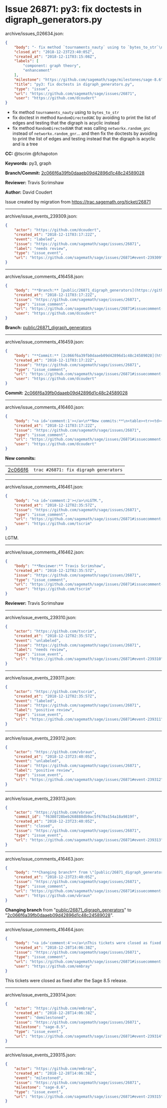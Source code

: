 # Issue 26871: py3: fix doctests in digraph_generators.py

archive/issues_026634.json:
```json
{
    "body": "- fix method `tournaments_nauty` using to `bytes_to_str`\n- fix doctest in method `RandomDirectedGNC` by avoiding to print the list of edges and testing that the digraph is acyclic instead\n- fix method `RandomDirectedGNR` that was calling `networkx.random_gnc` instead of `networkx.random_gnr`... and then fix the doctests by avoiding to print the list of edges and testing instead that the digraph is acyclic and is a tree\n\n**CC:**  @tscrim @fchapoton\n\n**Keywords:** py3, graph\n\n**Branch/Commit:** [2c066f6a39fb0daaeb09d42896d1c48c24589028](https://github.com/sagemath/sagetrac-mirror/commit/2c066f6a39fb0daaeb09d42896d1c48c24589028)\n\n**Reviewer:** Travis Scrimshaw\n\n**Author:** David Coudert\n\nIssue created by migration from https://trac.sagemath.org/ticket/26871\n\n",
    "closed_at": "2018-12-23T23:40:05Z",
    "created_at": "2018-12-11T03:15:08Z",
    "labels": [
        "component: graph theory",
        "enhancement"
    ],
    "milestone": "https://github.com/sagemath/sage/milestones/sage-8.6",
    "title": "py3: fix doctests in digraph_generators.py",
    "type": "issue",
    "url": "https://github.com/sagemath/sage/issues/26871",
    "user": "https://github.com/dcoudert"
}
```
- fix method `tournaments_nauty` using to `bytes_to_str`
- fix doctest in method `RandomDirectedGNC` by avoiding to print the list of edges and testing that the digraph is acyclic instead
- fix method `RandomDirectedGNR` that was calling `networkx.random_gnc` instead of `networkx.random_gnr`... and then fix the doctests by avoiding to print the list of edges and testing instead that the digraph is acyclic and is a tree

**CC:**  @tscrim @fchapoton

**Keywords:** py3, graph

**Branch/Commit:** [2c066f6a39fb0daaeb09d42896d1c48c24589028](https://github.com/sagemath/sagetrac-mirror/commit/2c066f6a39fb0daaeb09d42896d1c48c24589028)

**Reviewer:** Travis Scrimshaw

**Author:** David Coudert

Issue created by migration from https://trac.sagemath.org/ticket/26871





---

archive/issue_events_239309.json:
```json
{
    "actor": "https://github.com/dcoudert",
    "created_at": "2018-12-11T03:17:22Z",
    "event": "labeled",
    "issue": "https://github.com/sagemath/sage/issues/26871",
    "label": "needs review",
    "type": "issue_event",
    "url": "https://github.com/sagemath/sage/issues/26871#event-239309"
}
```



---

archive/issue_comments_416458.json:
```json
{
    "body": "**Branch:** [public/26871_digraph_generators](https://github.com/sagemath/sagetrac-mirror/tree/public/26871_digraph_generators)",
    "created_at": "2018-12-11T03:17:22Z",
    "issue": "https://github.com/sagemath/sage/issues/26871",
    "type": "issue_comment",
    "url": "https://github.com/sagemath/sage/issues/26871#issuecomment-416458",
    "user": "https://github.com/dcoudert"
}
```

**Branch:** [public/26871_digraph_generators](https://github.com/sagemath/sagetrac-mirror/tree/public/26871_digraph_generators)



---

archive/issue_comments_416459.json:
```json
{
    "body": "**Commit:** [2c066f6a39fb0daaeb09d42896d1c48c24589028](https://github.com/sagemath/sagetrac-mirror/commit/2c066f6a39fb0daaeb09d42896d1c48c24589028)",
    "created_at": "2018-12-11T03:17:22Z",
    "issue": "https://github.com/sagemath/sage/issues/26871",
    "type": "issue_comment",
    "url": "https://github.com/sagemath/sage/issues/26871#issuecomment-416459",
    "user": "https://github.com/dcoudert"
}
```

**Commit:** [2c066f6a39fb0daaeb09d42896d1c48c24589028](https://github.com/sagemath/sagetrac-mirror/commit/2c066f6a39fb0daaeb09d42896d1c48c24589028)



---

archive/issue_comments_416460.json:
```json
{
    "body": "<a id='comment:1'></a>\n**New commits:**\n<table><tr><td><a href=\"https://github.com/sagemath/sagetrac-mirror/commit/2c066f6a39fb0daaeb09d42896d1c48c24589028\">2c066f6</a></td><td><code>trac #26871: fix digraph generators</code></td></tr></table>\n",
    "created_at": "2018-12-11T03:17:22Z",
    "issue": "https://github.com/sagemath/sage/issues/26871",
    "type": "issue_comment",
    "url": "https://github.com/sagemath/sage/issues/26871#issuecomment-416460",
    "user": "https://github.com/dcoudert"
}
```

<a id='comment:1'></a>
**New commits:**
<table><tr><td><a href="https://github.com/sagemath/sagetrac-mirror/commit/2c066f6a39fb0daaeb09d42896d1c48c24589028">2c066f6</a></td><td><code>trac #26871: fix digraph generators</code></td></tr></table>




---

archive/issue_comments_416461.json:
```json
{
    "body": "<a id='comment:2'></a>\nLGTM.",
    "created_at": "2018-12-12T02:35:57Z",
    "issue": "https://github.com/sagemath/sage/issues/26871",
    "type": "issue_comment",
    "url": "https://github.com/sagemath/sage/issues/26871#issuecomment-416461",
    "user": "https://github.com/tscrim"
}
```

<a id='comment:2'></a>
LGTM.



---

archive/issue_comments_416462.json:
```json
{
    "body": "**Reviewer:** Travis Scrimshaw",
    "created_at": "2018-12-12T02:35:57Z",
    "issue": "https://github.com/sagemath/sage/issues/26871",
    "type": "issue_comment",
    "url": "https://github.com/sagemath/sage/issues/26871#issuecomment-416462",
    "user": "https://github.com/tscrim"
}
```

**Reviewer:** Travis Scrimshaw



---

archive/issue_events_239310.json:
```json
{
    "actor": "https://github.com/tscrim",
    "created_at": "2018-12-12T02:35:57Z",
    "event": "unlabeled",
    "issue": "https://github.com/sagemath/sage/issues/26871",
    "label": "needs review",
    "type": "issue_event",
    "url": "https://github.com/sagemath/sage/issues/26871#event-239310"
}
```



---

archive/issue_events_239311.json:
```json
{
    "actor": "https://github.com/tscrim",
    "created_at": "2018-12-12T02:35:57Z",
    "event": "labeled",
    "issue": "https://github.com/sagemath/sage/issues/26871",
    "label": "positive review",
    "type": "issue_event",
    "url": "https://github.com/sagemath/sage/issues/26871#event-239311"
}
```



---

archive/issue_events_239312.json:
```json
{
    "actor": "https://github.com/vbraun",
    "created_at": "2018-12-23T23:40:05Z",
    "event": "unlabeled",
    "issue": "https://github.com/sagemath/sage/issues/26871",
    "label": "positive review",
    "type": "issue_event",
    "url": "https://github.com/sagemath/sage/issues/26871#event-239312"
}
```



---

archive/issue_events_239313.json:
```json
{
    "actor": "https://github.com/vbraun",
    "commit_id": "f6380728beb268888db9ac5f670a154a18a9819f",
    "created_at": "2018-12-23T23:40:05Z",
    "event": "closed",
    "issue": "https://github.com/sagemath/sage/issues/26871",
    "type": "issue_event",
    "url": "https://github.com/sagemath/sage/issues/26871#event-239313"
}
```



---

archive/issue_comments_416463.json:
```json
{
    "body": "**Changing branch** from \"[public/26871_digraph_generators](https://github.com/sagemath/sagetrac-mirror/tree/public/26871_digraph_generators)\" to \"[2c066f6a39fb0daaeb09d42896d1c48c24589028](https://github.com/sagemath/sagetrac-mirror/commit/2c066f6a39fb0daaeb09d42896d1c48c24589028)\".",
    "created_at": "2018-12-23T23:40:05Z",
    "issue": "https://github.com/sagemath/sage/issues/26871",
    "type": "issue_comment",
    "url": "https://github.com/sagemath/sage/issues/26871#issuecomment-416463",
    "user": "https://github.com/vbraun"
}
```

**Changing branch** from "[public/26871_digraph_generators](https://github.com/sagemath/sagetrac-mirror/tree/public/26871_digraph_generators)" to "[2c066f6a39fb0daaeb09d42896d1c48c24589028](https://github.com/sagemath/sagetrac-mirror/commit/2c066f6a39fb0daaeb09d42896d1c48c24589028)".



---

archive/issue_comments_416464.json:
```json
{
    "body": "<a id='comment:4'></a>\nThis tickets were closed as fixed after the Sage 8.5 release.",
    "created_at": "2018-12-28T14:06:38Z",
    "issue": "https://github.com/sagemath/sage/issues/26871",
    "type": "issue_comment",
    "url": "https://github.com/sagemath/sage/issues/26871#issuecomment-416464",
    "user": "https://github.com/embray"
}
```

<a id='comment:4'></a>
This tickets were closed as fixed after the Sage 8.5 release.



---

archive/issue_events_239314.json:
```json
{
    "actor": "https://github.com/embray",
    "created_at": "2018-12-28T14:06:38Z",
    "event": "demilestoned",
    "issue": "https://github.com/sagemath/sage/issues/26871",
    "milestone": "sage-8.5",
    "type": "issue_event",
    "url": "https://github.com/sagemath/sage/issues/26871#event-239314"
}
```



---

archive/issue_events_239315.json:
```json
{
    "actor": "https://github.com/embray",
    "created_at": "2018-12-28T14:06:38Z",
    "event": "milestoned",
    "issue": "https://github.com/sagemath/sage/issues/26871",
    "milestone": "sage-8.6",
    "type": "issue_event",
    "url": "https://github.com/sagemath/sage/issues/26871#event-239315"
}
```

